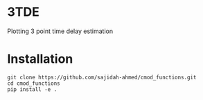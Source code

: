 # 3TDE
Plotting 3 point time delay estimation

# Installation

```
git clone https://github.com/sajidah-ahmed/cmod_functions.git
cd cmod_functions
pip install -e .
```
